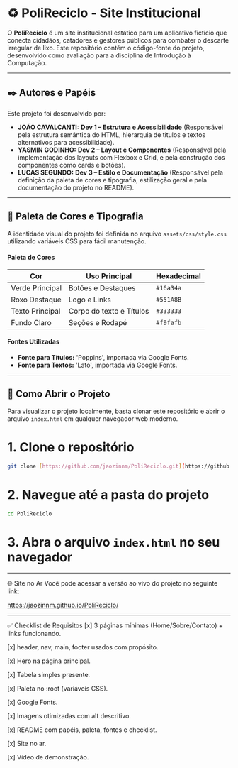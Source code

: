 # ♻️ PoliReciclo - Site Institucional

O **PoliReciclo** é um site institucional estático para um aplicativo fictício que conecta cidadãos, catadores e gestores públicos para combater o descarte irregular de lixo. Este repositório contém o código-fonte do projeto, desenvolvido como avaliação para a disciplina de Introdução à Computação.

---

## ✒️ Autores e Papéis

Este projeto foi desenvolvido por:

* **JOÃO CAVALCANTI:** **Dev 1 – Estrutura e Acessibilidade** (Responsável pela estrutura semântica do HTML, hierarquia de títulos e textos alternativos para acessibilidade).
* **YASMIN GODINHO:** **Dev 2 – Layout e Componentes** (Responsável pela implementação dos layouts com Flexbox e Grid, e pela construção dos componentes como cards e botões).
* **LUCAS SEGUNDO:** **Dev 3 – Estilo e Documentação** (Responsável pela definição da paleta de cores e tipografia, estilização geral e pela documentação do projeto no README).

---

## 🎨 Paleta de Cores e Tipografia

A identidade visual do projeto foi definida no arquivo `assets/css/style.css` utilizando variáveis CSS para fácil manutenção.

#### Paleta de Cores

| Cor             | Uso Principal        | Hexadecimal |
| --------------- | -------------------- | ----------- |
| Verde Principal | Botões e Destaques   | `#16a34a`   |
| Roxo Destaque   | Logo e Links         | `#551A8B`   |
| Texto Principal | Corpo do texto e Títulos | `#333333`   |
| Fundo Claro     | Seções e Rodapé      | `#f9fafb`   |

#### Fontes Utilizadas

* **Fonte para Títulos:** 'Poppins', importada via Google Fonts.
* **Fonte para Textos:** 'Lato', importada via Google Fonts.

---

## 🚀 Como Abrir o Projeto

Para visualizar o projeto localmente, basta clonar este repositório e abrir o arquivo `index.html` em qualquer navegador web moderno.

# 1. Clone o repositório
```bash
git clone [https://github.com/jaozinnm/PoliReciclo.git](https://github.com/jaozinnm/PoliReciclo.git)
```
# 2. Navegue até a pasta do projeto
```bash
cd PoliReciclo
```
# 3. Abra o arquivo `index.html` no seu navegador

---

🌐 Site no Ar
Você pode acessar a versão ao vivo do projeto no seguinte link:

https://jaozinnm.github.io/PoliReciclo/

---

✅ Checklist de Requisitos
[x] 3 páginas mínimas (Home/Sobre/Contato) + links funcionando.

[x] header, nav, main, footer usados com propósito.

[x] Hero na página principal.

[x] Tabela simples presente.

[x] Paleta no :root (variáveis CSS).

[x] Google Fonts.

[x] Imagens otimizadas com alt descritivo.

[x] README com papéis, paleta, fontes e checklist.

[x] Site no ar.

[x] Vídeo de demonstração.

